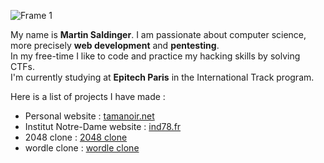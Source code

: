![Frame 1](https://user-images.githubusercontent.com/51637671/187033777-037cf5e0-b60b-4854-89d1-a8a8f7906974.svg)

My name is **Martin Saldinger**. I am passionate about computer science, more precisely  **web development** and **pentesting**. <br>
In my free-time I like to code and practice my hacking skills by solving CTFs. <br>
I'm currently studying at **Epitech Paris** in the International Track program.

Here is a list of projects I have made : 

- Personal website : [tamanoir.net](https://tamanoir.net)
- Institut Notre-Dame website : [ind78.fr](https://www.ind78.fr/)
- 2048 clone : [2048 clone](https://letamanoir.github.io/2048-clone)
- wordle clone : [wordle clone](https://letamanoir.github.io/wordle-clone)
